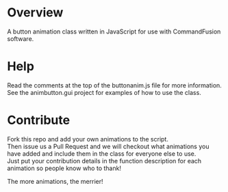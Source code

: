 # Overview
A button animation class written in JavaScript for use with CommandFusion software.

# Help
Read the comments at the top of the buttonanim.js file for more information.  
See the animbutton.gui project for examples of how to use the class.

# Contribute
Fork this repo and add your own animations to the script.  
Then issue us a Pull Request and we will checkout what animations you have added and include them in the class for everyone else to use.  
Just put your contribution details in the function description for each animation so people know who to thank!

The more animations, the merrier!